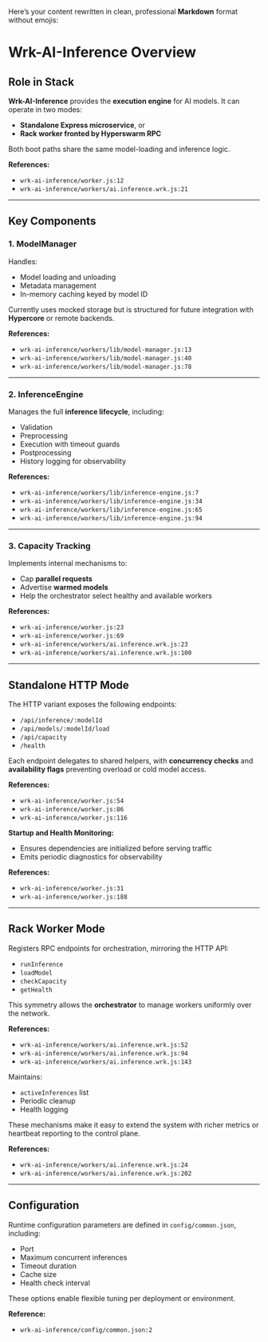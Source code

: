 Here’s your content rewritten in clean, professional **Markdown** format without emojis:

# Wrk-AI-Inference Overview

## Role in Stack

**Wrk-AI-Inference** provides the **execution engine** for AI models.
It can operate in two modes:

* **Standalone Express microservice**, or
* **Rack worker fronted by Hyperswarm RPC**

Both boot paths share the same model-loading and inference logic.

**References:**

* `wrk-ai-inference/worker.js:12`
* `wrk-ai-inference/workers/ai.inference.wrk.js:21`

---

## Key Components

### 1. ModelManager

Handles:

* Model loading and unloading
* Metadata management
* In-memory caching keyed by model ID

Currently uses mocked storage but is structured for future integration with **Hypercore** or remote backends.

**References:**

* `wrk-ai-inference/workers/lib/model-manager.js:13`
* `wrk-ai-inference/workers/lib/model-manager.js:40`
* `wrk-ai-inference/workers/lib/model-manager.js:78`

---

### 2. InferenceEngine

Manages the full **inference lifecycle**, including:

* Validation
* Preprocessing
* Execution with timeout guards
* Postprocessing
* History logging for observability

**References:**

* `wrk-ai-inference/workers/lib/inference-engine.js:7`
* `wrk-ai-inference/workers/lib/inference-engine.js:34`
* `wrk-ai-inference/workers/lib/inference-engine.js:65`
* `wrk-ai-inference/workers/lib/inference-engine.js:94`

---

### 3. Capacity Tracking

Implements internal mechanisms to:

* Cap **parallel requests**
* Advertise **warmed models**
* Help the orchestrator select healthy and available workers

**References:**

* `wrk-ai-inference/worker.js:23`
* `wrk-ai-inference/worker.js:69`
* `wrk-ai-inference/workers/ai.inference.wrk.js:23`
* `wrk-ai-inference/workers/ai.inference.wrk.js:100`

---

## Standalone HTTP Mode

The HTTP variant exposes the following endpoints:

* `/api/inference/:modelId`
* `/api/models/:modelId/load`
* `/api/capacity`
* `/health`

Each endpoint delegates to shared helpers, with **concurrency checks** and **availability flags** preventing overload or cold model access.

**References:**

* `wrk-ai-inference/worker.js:54`
* `wrk-ai-inference/worker.js:86`
* `wrk-ai-inference/worker.js:116`

**Startup and Health Monitoring:**

* Ensures dependencies are initialized before serving traffic
* Emits periodic diagnostics for observability

**References:**

* `wrk-ai-inference/worker.js:31`
* `wrk-ai-inference/worker.js:188`

---

## Rack Worker Mode

Registers RPC endpoints for orchestration, mirroring the HTTP API:

* `runInference`
* `loadModel`
* `checkCapacity`
* `getHealth`

This symmetry allows the **orchestrator** to manage workers uniformly over the network.

**References:**

* `wrk-ai-inference/workers/ai.inference.wrk.js:52`
* `wrk-ai-inference/workers/ai.inference.wrk.js:94`
* `wrk-ai-inference/workers/ai.inference.wrk.js:143`

Maintains:

* `activeInferences` list
* Periodic cleanup
* Health logging

These mechanisms make it easy to extend the system with richer metrics or heartbeat reporting to the control plane.

**References:**

* `wrk-ai-inference/workers/ai.inference.wrk.js:24`
* `wrk-ai-inference/workers/ai.inference.wrk.js:202`

---

## Configuration

Runtime configuration parameters are defined in `config/common.json`, including:

* Port
* Maximum concurrent inferences
* Timeout duration
* Cache size
* Health check interval

These options enable flexible tuning per deployment or environment.

**Reference:**

* `wrk-ai-inference/config/common.json:2`
